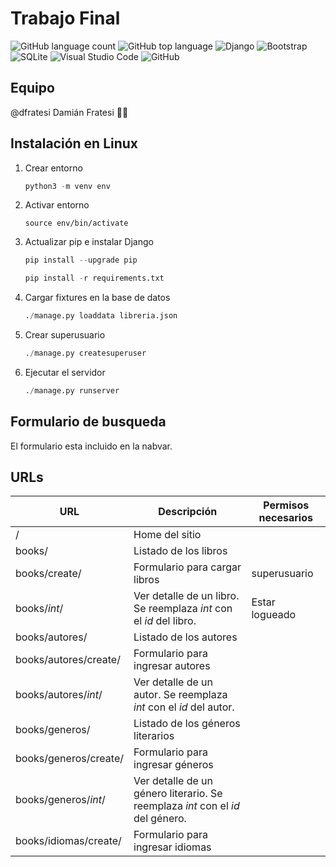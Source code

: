 # Trabajo Final

![GitHub language count](https://img.shields.io/github/languages/count/dfratesi/trabajo_final?style=plastic)
![GitHub top language](https://img.shields.io/github/languages/top/dfratesi/trabajo_final?style=plastic)
![Django](https://img.shields.io/badge/django-%23092E20.svg?style=plastic&logo=django&logoColor=white)
![Bootstrap](https://img.shields.io/badge/bootstrap-%23563D7C.svg?style=plastic&logo=bootstrap&logoColor=white)
![SQLite](https://img.shields.io/badge/sqlite-%2307405e.svg?style=plastic&logo=sqlite&logoColor=white)
![Visual Studio Code](https://img.shields.io/badge/Visual%20Studio%20Code-0078d7.svg?style=plastic&logo=visual-studio-code&logoColor=white)
![GitHub](https://img.shields.io/badge/github-%23121011.svg?style=plastic&logo=github&logoColor=white)

## Equipo

@dfratesi Damián Fratesi :man_shrugging:

## Instalación en Linux

1. Crear entorno

    ```python
    python3 -m venv env
    ```

2. Activar entorno

    ```pyton
    source env/bin/activate
    ```

3. Actualizar pip e instalar Django

    ```python
    pip install --upgrade pip

    pip install -r requirements.txt
    ```

4. Cargar fixtures en la base de datos

    ```python
    ./manage.py loaddata libreria.json
    ```

5. Crear superusuario

    ```python
    ./manage.py createsuperuser
    ```

6. Ejecutar el servidor

    ```python
    ./manage.py runserver
    ```

## Formulario de busqueda

El formulario esta incluido en la nabvar.

## URLs

| URL | Descripción | Permisos necesarios |
| --- | --- | --- |
| / | Home del sitio | |
| books/ | Listado de los libros | |
| books/create/ | Formulario para cargar libros | superusuario |
| books/_int_/ | Ver detalle de un libro. Se reemplaza _int_ con el _id_ del libro. | Estar logueado |
| books/autores/ | Listado de los autores |
| books/autores/create/ | Formulario para ingresar autores |
| books/autores/_int_/ | Ver detalle de un autor. Se reemplaza _int_ con el _id_ del autor. |
| books/generos/ | Listado de los géneros literarios |
| books/generos/create/ | Formulario para ingresar géneros |
| books/generos/_int_/ | Ver detalle de un género literario. Se reemplaza _int_ con el _id_ del género. |
| books/idiomas/create/ | Formulario para ingresar idiomas |
